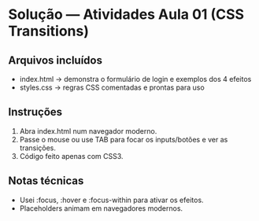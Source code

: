 # Solução — Atividades Aula 01 (CSS Transitions)

## Arquivos incluídos

- index.html  -> demonstra o formulário de login e exemplos dos 4 efeitos
- styles.css  -> regras CSS comentadas e prontas para uso

## Instruções

1. Abra index.html num navegador moderno.
2. Passe o mouse ou use TAB para focar os inputs/botões e ver as transições.
3. Código feito apenas com CSS3.

## Notas técnicas

- Usei :focus, :hover e :focus-within para ativar os efeitos.
- Placeholders animam em navegadores modernos.
